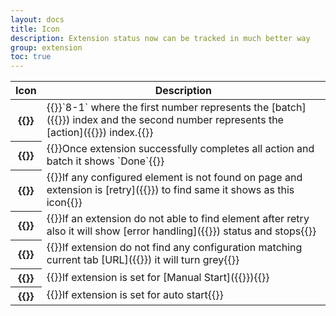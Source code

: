 ```yaml
---
layout: docs
title: Icon
description: Extension status now can be tracked in much better way
group: extension
toc: true
---
```


<table class="table">
  <thead>
    <tr>
      <th scope="col">Icon</th>
      <th scope="col">Description</th>
    </tr>
  </thead>
  <tbody>
    <tr>
      <th scope="row">{{<img icon-batch-action.png 50px>}}</th>
      <td>{{<markdown>}}`8-1` where the first number represents the [batch]({{<docsref "/batch/overview">}}) index and the second number represents the [action]({{<docsref "/action/overview">}}) index.{{</markdown>}}</td>
    </tr>
    <tr>
      <th scope="row">{{<img icon-done.png 50px>}}</th>
      <td>{{<markdown>}}Once extension successfully completes all action and batch it shows `Done`{{</markdown>}}</td>
    </tr>
    <tr>
      <th scope="row">{{<img icon-retry.png 50px>}}</th>
      <td>{{<markdown>}}If any configured element is not found on page and extension is [retry]({{<docsref "/settings/retry">}}) to find same it shows as this icon{{</markdown>}}</td>
    </tr>
    <tr>
      <th scope="row">{{<img icon-error.png 50px>}}</th>
      <td>{{<markdown>}}If an extension do not able to find element after retry also it will show [error handling]({{<docsref "/settings/error-handling">}}) status and stops{{</markdown>}}</td>
    </tr>
    <tr>
      <th scope="row">{{<img icon-black.png 50px>}}</th>
      <td>{{<markdown>}}If extension do not find any configuration matching current tab [URL]({{<docsref "/configuration/url">}}) it will turn grey{{</markdown>}}</td>
    </tr>
    <tr>
      <th scope="row">{{<img icon-manual.png 50px>}}</th>
      <td>{{<markdown>}}If extension is set for [Manual Start]({{<docsref "/config-settings/manual-start">}}){{</markdown>}} </td>
    </tr>
    <tr>
      <th scope="row">{{<img icon-auto.png 50px>}}</th>
      <td>{{<markdown>}}If extension is set for auto start{{</markdown>}}</td>
    </tr>
  </tbody>
</table>